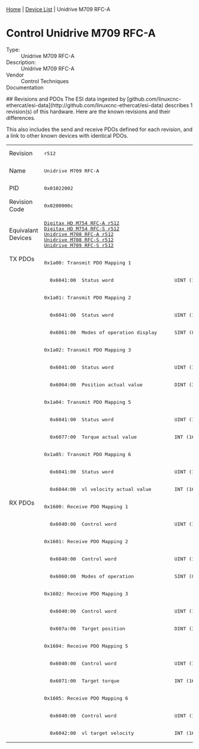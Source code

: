 <div class="nav"><a href="/esi-data">Home</a> | <a href="/esi-data/devices">Device List</a> | Unidrive M709 RFC-A</div>

#  Control Unidrive M709 RFC-A

<dl>
  <dt>Type:</dt><dd>Unidrive M709 RFC-A</dd>
  <dt>Description:</dt><dd>Unidrive M709 RFC-A</dd>
  <dt>Vendor</dt><dd>Control Techniques</dd>
  <dt>Documentation</dt><dd><a href=""></a></dd>
</dl>
## Revisions and PDOs
The ESI data ingested by [github.com/linuxcnc-ethercat/esi-data](http://github.com/linuxcnc-ethercat/esi-data) describes 1 revision(s) of this hardware.  Here are the known revisions and their differences.

This also includes the send and receive PDOs defined for each revision, and a link to other known devices with identical PDOs.

<table>
<tr >
<td class="first">Revision</td>
<td ><pre>r512</pre></td>
</tr>
<tr >
<td class="first">Name</td>
<td ><pre>Unidrive M709 RFC-A</pre></td>
</tr>
<tr >
<td class="first">PID</td>
<td ><pre>0x01022002</pre></td>
</tr>
<tr >
<td class="first">Revision Code</td>
<td ><pre>0x0200000c</pre></td>
</tr>
<tr >
<td class="first">Equivalant Devices</td>
<td ><pre><a href="Digitax+HD+M754+RFC-A">Digitax HD M754 RFC-A r512</a><br/><a href="Digitax+HD+M754+RFC-S">Digitax HD M754 RFC-S r512</a><br/><a href="Unidrive+M708+RFC-A">Unidrive M708 RFC-A r512</a><br/><a href="Unidrive+M708+RFC-S">Unidrive M708 RFC-S r512</a><br/><a href="Unidrive+M709+RFC-S">Unidrive M709 RFC-S r512</a></pre></td>
</tr>
<tr class="txpdo pdosection">
<td class="first" rowspan=14 valign=top>TX PDOs</td>
<td><pre>0x1a00: Transmit PDO Mapping 1</pre></td>
<td></td>
</tr>
<tr class="txpdo">
<td ><pre>  0x6041:00  Status word                     UINT (16 bits)</pre></td>
</tr>
<tr class="txpdo pdosection">
<td ><pre>0x1a01: Transmit PDO Mapping 2</pre></td>
</tr>
<tr class="txpdo">
<td ><pre>  0x6041:00  Status word                     UINT (16 bits)</pre></td>
</tr>
<tr class="txpdo">
<td ><pre>  0x6061:00  Modes of operation display      SINT (8 bits)</pre></td>
</tr>
<tr class="txpdo pdosection">
<td ><pre>0x1a02: Transmit PDO Mapping 3</pre></td>
</tr>
<tr class="txpdo">
<td ><pre>  0x6041:00  Status word                     UINT (16 bits)</pre></td>
</tr>
<tr class="txpdo">
<td ><pre>  0x6064:00  Position actual value           DINT (32 bits)</pre></td>
</tr>
<tr class="txpdo pdosection">
<td ><pre>0x1a04: Transmit PDO Mapping 5</pre></td>
</tr>
<tr class="txpdo">
<td ><pre>  0x6041:00  Status word                     UINT (16 bits)</pre></td>
</tr>
<tr class="txpdo">
<td ><pre>  0x6077:00  Torque actual value             INT (16 bits)</pre></td>
</tr>
<tr class="txpdo pdosection">
<td ><pre>0x1a05: Transmit PDO Mapping 6</pre></td>
</tr>
<tr class="txpdo">
<td ><pre>  0x6041:00  Status word                     UINT (16 bits)</pre></td>
</tr>
<tr class="txpdo">
<td ><pre>  0x6044:00  vl velocity actual value        INT (16 bits)</pre></td>
</tr>
<tr class="rxpdo pdosection">
<td class="first" rowspan=14 valign=top>RX PDOs</td>
<td><pre>0x1600: Receive PDO Mapping 1</pre></td>
<td></td>
</tr>
<tr class="rxpdo">
<td ><pre>  0x6040:00  Control word                    UINT (16 bits)</pre></td>
</tr>
<tr class="rxpdo pdosection">
<td ><pre>0x1601: Receive PDO Mapping 2</pre></td>
</tr>
<tr class="rxpdo">
<td ><pre>  0x6040:00  Control word                    UINT (16 bits)</pre></td>
</tr>
<tr class="rxpdo">
<td ><pre>  0x6060:00  Modes of operation              SINT (8 bits)</pre></td>
</tr>
<tr class="rxpdo pdosection">
<td ><pre>0x1602: Receive PDO Mapping 3</pre></td>
</tr>
<tr class="rxpdo">
<td ><pre>  0x6040:00  Control word                    UINT (16 bits)</pre></td>
</tr>
<tr class="rxpdo">
<td ><pre>  0x607a:00  Target position                 DINT (32 bits)</pre></td>
</tr>
<tr class="rxpdo pdosection">
<td ><pre>0x1604: Receive PDO Mapping 5</pre></td>
</tr>
<tr class="rxpdo">
<td ><pre>  0x6040:00  Control word                    UINT (16 bits)</pre></td>
</tr>
<tr class="rxpdo">
<td ><pre>  0x6071:00  Target torque                   INT (16 bits)</pre></td>
</tr>
<tr class="rxpdo pdosection">
<td ><pre>0x1605: Receive PDO Mapping 6</pre></td>
</tr>
<tr class="rxpdo">
<td ><pre>  0x6040:00  Control word                    UINT (16 bits)</pre></td>
</tr>
<tr class="rxpdo">
<td ><pre>  0x6042:00  vl target velocity              INT (16 bits)</pre></td>
</tr>
</table>
